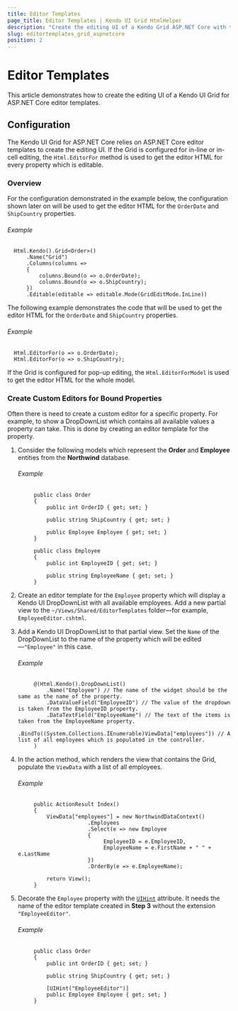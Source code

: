 ```yaml
---
title: Editor Templates
page_title: Editor Templates | Kendo UI Grid HtmlHelper
description: "Create the editing UI of a Kendo Grid ASP.NET Core with the ASP.NET Core editor templates."
slug: editortemplates_grid_aspnetcore
position: 2
---
```


# Editor Templates

This article demonstrates how to create the editing UI of a Kendo UI Grid for ASP.NET Core editor templates.

## Configuration

The Kendo UI Grid for ASP.NET Core relies on ASP.NET Core editor templates to create the editing UI. If the Grid is configured for in-line or in-cell editing, the `Html.EditorFor` method is used to get the editor HTML for every property which is editable.

### Overview

For the configuration demonstrated in the example below, the configuration shown later on will be used to get the editor HTML for the `OrderDate` and `ShipCountry` properties.

###### Example

      Html.Kendo().Grid<Order>()
          .Name("Grid")
          .Columns(columns =>
          {
              columns.Bound(o => o.OrderDate);
              columns.Bound(o => o.ShipCountry);
          })
          .Editable(editable => editable.Mode(GridEditMode.InLine))

The following example demonstrates the code that will be used to get the editor HTML for the `OrderDate` and `ShipCountry` properties.

###### Example

      Html.EditorFor(o => o.OrderDate);
      Html.EditorFor(o => o.ShipCountry);

If the Grid is configured for pop-up editing, the `Html.EditorForModel` is used to get the editor HTML for the whole model.

### Create Custom Editors for Bound Properties

Often there is need to create a custom editor for a specific property. For example, to show a DropDownList which contains all available values a property can take. This is done by creating an editor template for the property.

1. Consider the following models which represent the **Order** and **Employee** entities from the **Northwind** database.

    ###### Example

            public class Order
            {
                public int OrderID { get; set; }

                public string ShipCountry { get; set; }

                public Employee Employee { get; set; }
            }

            public class Employee
            {
                public int EmployeeID { get; set; }

                public string EmployeeName { get; set; }
            }

1. Create an editor template for the `Employee` property which will display a Kendo UI DropDownList with all available employees. Add a new partial view
to the `~/Views/Shared/EditorTemplates` folder&mdash;for example, `EmployeeEditor.cshtml`.

1. Add a Kendo UI DropDownList to that partial view. Set the `Name` of the DropDownList to the name of the property which will be edited&mdash;`"Employee"` in this case.

    ###### Example
            @(Html.Kendo().DropDownList()
                .Name("Employee") // The name of the widget should be the same as the name of the property.
                .DataValueField("EmployeeID") // The value of the dropdown is taken from the EmployeeID property.
                .DataTextField("EmployeeName") // The text of the items is taken from the EmployeeName property.
                .BindTo((System.Collections.IEnumerable)ViewData["employees"]) // A list of all employees which is populated in the controller.
            )
			

1. In the action method, which renders the view that contains the Grid, populate the `ViewData` with a list of all employees.

    ###### Example

            public ActionResult Index()
            {
                ViewData["employees"] = new NorthwindDataContext()
                             .Employees
                             .Select(e => new Employee
                             {
                                  EmployeeID = e.EmployeeID,
                                  EmployeeName = e.FirstName + " " + e.LastName
                             })
                             .OrderBy(e => e.EmployeeName);

                return View();
            }

1. Decorate the `Employee` property with the [`UIHint`](https://msdn.microsoft.com/en-us/library/cc679268) attribute. It needs the name of the editor template created in **Step 3** without the extension `"EmployeeEditor"`.

    ###### Example

            public class Order
            {
                public int OrderID { get; set; }

                public string ShipCountry { get; set; }

                [UIHint("EmployeeEditor")]
                public Employee Employee { get; set; }
            }

			